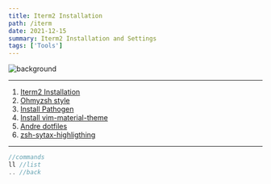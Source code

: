 ```yaml
---
title: Iterm2 Installation
path: /iterm
date: 2021-12-15
summary: Iterm2 Installation and Settings
tags: ['Tools']
---
```


![background](https://iterm2.com/img/logo2x.jpg)

---
1. [Iterm2 Installation](https://iterm2.com/downloads.html)
2. [Ohmyzsh style](https://github.com/ohmyzsh/ohmyzsh)
3. [Install Pathogen](https://github.com/tpope/vim-pathogen)
4. [Install vim-material-theme](https://github.com/jdkanani/vim-material-theme)
5. [Andre dotfiles](https://github.com/drehimself/dotfiles)
6. [zsh-sytax-highligthing](https://github.com/zsh-users/zsh-syntax-highlighting)

---
```php
//commands
ll //list
.. //back
```
